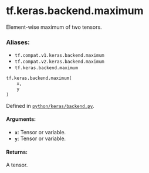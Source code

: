 <div itemscope itemtype="http://developers.google.com/ReferenceObject">
<meta itemprop="name" content="tf.keras.backend.maximum" />
<meta itemprop="path" content="Stable" />
</div>

# tf.keras.backend.maximum

Element-wise maximum of two tensors.

### Aliases:

* `tf.compat.v1.keras.backend.maximum`
* `tf.compat.v2.keras.backend.maximum`
* `tf.keras.backend.maximum`

``` python
tf.keras.backend.maximum(
    x,
    y
)
```



Defined in [`python/keras/backend.py`](/code/stable/tensorflow/python/keras/backend.py).

<!-- Placeholder for "Used in" -->


#### Arguments:


* <b>`x`</b>: Tensor or variable.
* <b>`y`</b>: Tensor or variable.


#### Returns:

A tensor.
